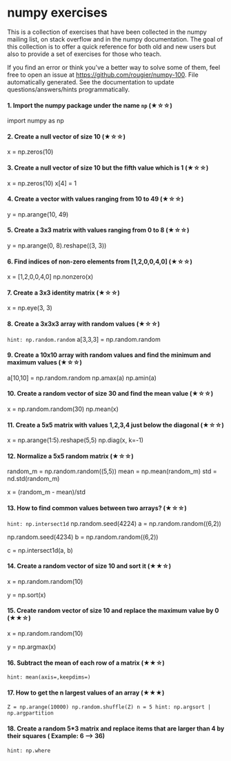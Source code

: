 

# numpy exercises

This is a collection of exercises that have been collected in the numpy mailing list, on stack overflow
and in the numpy documentation. The goal of this collection is to offer a quick reference for both old
and new users but also to provide a set of exercises for those who teach.


If you find an error or think you've a better way to solve some of them, feel
free to open an issue at <https://github.com/rougier/numpy-100>.
File automatically generated. See the documentation to update questions/answers/hints programmatically.

#### 1. Import the numpy package under the name `np` (★☆☆)
import numpy as np

#### 2. Create a null vector of size 10 (★☆☆)
x = np.zeros(10)

#### 3. Create a null vector of size 10 but the fifth value which is 1 (★☆☆)
x = np.zeros(10)
x[4] = 1

#### 4. Create a vector with values ranging from 10 to 49 (★☆☆)
y = np.arange(10, 49)

#### 5. Create a 3x3 matrix with values ranging from 0 to 8 (★☆☆)
y = np.arange(0, 8).reshape((3, 3))

#### 6. Find indices of non-zero elements from [1,2,0,0,4,0] (★☆☆)
x = [1,2,0,0,4,0]
np.nonzero(x)

#### 7. Create a 3x3 identity matrix (★☆☆)
x = np.eye(3, 3)

#### 8. Create a 3x3x3 array with random values (★☆☆)
`hint: np.random.random`
a[3,3,3] = np.random.random

#### 9. Create a 10x10 array with random values and find the minimum and maximum values (★☆☆)
a[10,10] = np.random.random
np.amax(a)
np.amin(a)

#### 10. Create a random vector of size 30 and find the mean value (★☆☆)
x = np.random.random(30)
np.mean(x)

#### 11. Create a 5x5 matrix with values 1,2,3,4 just below the diagonal (★☆☆)
x = np.arange(1:5).reshape(5,5)
np.diag(x, k=-1)

#### 12. Normalize a 5x5 random matrix (★☆☆)
random_m = np.random.random((5,5))
mean = np.mean(random_m)
std = nd.std(random_m)

x = (random_m - mean)/std

#### 13. How to find common values between two arrays? (★☆☆)
`hint: np.intersect1d`
np.random.seed(4224)
a = np.random.random((6,2))

np.random.seed(4234)
b = np.random.random((6,2))

c = np.intersect1d(a, b)

#### 14. Create a random vector of size 10 and sort it (★★☆)
x = np.random.random(10)

y = np.sort(x)

#### 15. Create random vector of size 10 and replace the maximum value by 0 (★★☆)
x = np.random.random(10)

y = np.argmax(x)


#### 16. Subtract the mean of each row of a matrix (★★☆)
`hint: mean(axis=,keepdims=)`

#### 17. How to get the n largest values of an array (★★★)
`Z = np.arange(10000)
np.random.shuffle(Z)
n = 5
hint: np.argsort | np.argpartition`

#### 18. Create a random 5*3 matrix and replace items that are larger than 4 by their squares ( Example:  6 --> 36) 
`hint: np.where`
